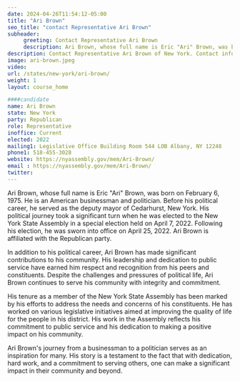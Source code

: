 ```yaml
---
date: 2024-04-26T11:54:12-05:00
title: "Ari Brown"
seo_title: "contact Representative Ari Brown"
subheader:
     greeting: Contact Representative Ari Brown
     description: Ari Brown, whose full name is Eric "Ari" Brown, was born on February 6, 1975. He is an American businessman and politician. Before his political career, he served as the deputy mayor of Cedarhurst, New York. His political journey took a significant turn when he was elected to the New York State Assembly in a special election held on April 7, 2022. Following his election, he was sworn into office on April 25, 2022. Ari Brown is affiliated with the Republican party.
description: Contact Representative Ari Brown of New York. Contact information for Ari Brown includes email address, phone number, and mailing address.
image: ari-brown.jpeg
video:
url: /states/new-york/ari-brown/
weight: 1
layout: course_home

####candidate
name: Ari Brown
state: New York
party: Republican
role: Representative
inoffice: Current
elected: 2022
mailing1: Legislative Office Building Room 544 LOB Albany, NY 12248
phone1: 518-455-3028
website: https://nyassembly.gov/mem/Ari-Brown/
email : https://nyassembly.gov/mem/Ari-Brown/
twitter:
---
```

Ari Brown, whose full name is Eric "Ari" Brown, was born on February 6, 1975. He is an American businessman and politician. Before his political career, he served as the deputy mayor of Cedarhurst, New York. His political journey took a significant turn when he was elected to the New York State Assembly in a special election held on April 7, 2022. Following his election, he was sworn into office on April 25, 2022. Ari Brown is affiliated with the Republican party.

In addition to his political career, Ari Brown has made significant contributions to his community. His leadership and dedication to public service have earned him respect and recognition from his peers and constituents. Despite the challenges and pressures of political life, Ari Brown continues to serve his community with integrity and commitment.

His tenure as a member of the New York State Assembly has been marked by his efforts to address the needs and concerns of his constituents. He has worked on various legislative initiatives aimed at improving the quality of life for the people in his district. His work in the Assembly reflects his commitment to public service and his dedication to making a positive impact on his community.

Ari Brown's journey from a businessman to a politician serves as an inspiration for many. His story is a testament to the fact that with dedication, hard work, and a commitment to serving others, one can make a significant impact in their community and beyond.
